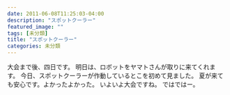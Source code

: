 ```yaml
---
date: 2011-06-08T11:25:03-04:00
description: "スポットクーラー"
featured_image: ""
tags: [未分類]
title: "スポットクーラー"
categories: 未分類
---
```


大会まで後、四日です。
明日は、ロボットをヤマトさんが取りに来てくれます。
今日、スポットクーラーが作動しているとこを初めて見ました。
夏が来ても安心です。よかったよかった。
いよいよ大会ですね。
ではではー。
